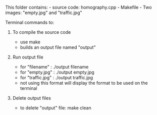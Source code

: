 This folder contains: 
    - source code: homography.cpp 
    - Makefile 
    - Two images: "empty.jpg" and "traffic.jpg"

Terminal commands to:
1. To compile the source code 
    - use make
    - builds an output file named "output"

2. Run output file 
    - for "filename"    : ./output filename 
    - for "empty.jpg"   : ./output empty.jpg
    - for "traffic.jpg" : ./output traffic.jpg 
    - not using this format will display the format to be used on the terminal

3. Delete output files
    - to delete "output" file: make clean

